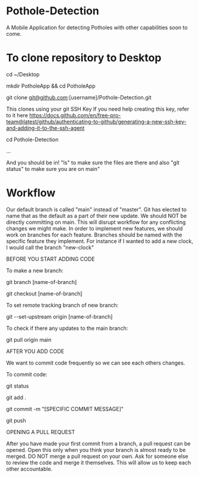 # Pothole-Detection
A Mobile Application for detecting Potholes with other capabilities soon to come.

# To clone repository to Desktop
cd ~/Desktop

mkdir PotholeApp && cd PotholeApp

git clone git@github.com:[username]/Pothole-Detection.git


This clones using your git SSH Key
If you need help creating this key, refer to it here https://docs.github.com/en/free-pro-team@latest/github/authenticating-to-github/generating-a-new-ssh-key-and-adding-it-to-the-ssh-agent

cd Pothole-Detection

...

And you should be in!
"ls" to make sure the files are there and also "git status" to make sure you are on main"


# Workflow
Our default branch is called "main" instead of "master".  Git has elected to name that as the default as a part of their new update.
We should NOT be directly committing on main.  This will disrupt workflow for any conflicting changes we might make.
In order to implement new features, we should work on branches for each feature.  Branches should be named with the specific feature they implement.
For instance if I wanted to add a new clock, I would call the branch "new-clock"


BEFORE YOU START ADDING CODE

To make a new branch:


git branch [name-of-branch]

git checkout [name-of-branch]


To set remote tracking branch of new branch:


git --set-upstream origin [name-of-branch]


To check if there any updates to the main branch:


git pull origin main


AFTER YOU ADD CODE

We want to commit code frequently so we can see each others changes.

To commit code:


git status

git add .

git commit -m "[SPECIFIC COMMIT MESSAGE]"

git push


OPENING A PULL REQUEST

After you have made your first commit from a branch, a pull request can be opened.  Open this only when you think your branch is almost ready to be merged.
DO NOT merge a pull request on your own.  Ask for someone else to review the code and merge it themselves.  This will allow us to keep each other accountable.
